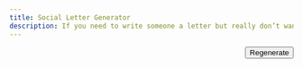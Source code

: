 ```yaml
---
title: Social Letter Generator
description: If you need to write someone a letter but really don’t want to
---
```


<button onclick="init();" style="float: right;">Regenerate</button>

<p>
  <span id="intro"></span>
</p>

<p>
  <span id="first"></span>
  <span id="shits"></span>
</p>

<p>
  <span id="closer"></span>
</p>


<script>
intro = [
  "How's it going?",
  "How's the weather?",
  "Hi!",
  "I hate your guts!",
  "How's the gonnorhea?",
  "Greetings from Hotel Hell!"
];

first = [
  "I hope things are going well for you and dear wossname.",
  "I apologize for taking so long to write you: it's just that I hate your guts.",
  "Found any tasty roadkill lately?",
  "It's finally cooling off here.",
  "It's been hot as hell here!",
  "The mice are after my lucky charms.",
  "Everything's going great in the new place.",
  "I hope everyone is your family is still mostly free of bullet holes.",
  "How are the kids?",
  "Things here are crazy as usual.",
  "My feet look like tomatoes!",
  "I really appreciated that forward you sent me.",
  "Sometimes I wish I were a shark, and could eat my boss.",
  "Do you ever see the resemblance between scrambled eggs and WWII-era British gunboats?",
  "Boy, does our dog fart a lot!"
];

shit = [
  "We're only now recovering from our guests.",
  "Sometimes I wonder if my body parts are made of toast.",
  "Did you catch the latest episode of popular reality show?",
  "I should probably go pee.",
  "The dog has been eating a lot of poo lately.",
  "Ha ha ha!",
  "But like I always say, \"if you can't stand the heat, bomb the utilites department!\"",
  "Beets are an under-utilized fruit when it comes to industrial construction techniques, don't you think?",
  "We've been doing a lot of work on the toilet in the last few weeks.",
  "Mom never told me it would be like this when I grew up!",
  "Know what I mean?",
  "Sometimes I like to dress up and play nurse with the neighbors.",
  "Our plants are doing well.",
  "Doug is finally out on parole.",
  "Yesterday, little Jimmy blew up another Dairy Queen.",
  "The weather here has been really weathery in recent days.",
  "The doctor says I have a good chance of recovery if I can quit eating glass.",
  "Last month we investigated different uses for a bloody, severed arm.",
  "Congolese mercenaries have taken our food processor hostage and are demanding a ransom.",
  "Hey, will snake venom stain silk?",
  "I keep digging and digging but I don't think I'm ever going to get those pesky shinbones out of my legs.",
  "My bowel movements have never been better!",
  "I got screened for colon cancer last week.",
  "Who knew?",
  "Turns out those lumps in my legs were something called \"kneecaps\".",
  "The lawn is a constant source of stress.",
  "Yesterday I fell down the stairs.",
  "No, really!",
  "We keep hearing about these killer bees, but I think they're just a myth.",
  "This summer we're going to try ice fishing for the first time!",
  "Yesterday I won the statewide tiddlywinks championship!",
  "Sometimes I just want to give up.",
  "Junior finally made first chair in marching band, not that you'd care.",
  "Aunt Marge is finally talking about getting out of prostitution.",
  "Thank goodness!",
  "Ever notice how if you sit around long enough, you start to get dusty?",
  "Do you know how to get blood out of carpet?  I mean, a lot of it.",
  "I've also noticed a sharp increase in the number of leprechauns dancing in the sink."
];

closing = [
  "Well, I'd better be going.",
  "Oops, the dog just puked on the baby!",
  "Whoa Nellie, the TV just exploded!",
  "Uh oh, I think that burning smell is coming from the kitchen!",
  "I'd love to keep writing, but actually I wouldn't.",
  "Hey, nice writing you, but please don't respond or I'll have to do it again.",
  "Keep in touch!",
  "I hate your guts!",
  "Wow, was that a meteor that just hit the shed?",
  "I'd love to keep writing but I have to stare at my fingernails now.",
  "Oh hey look at the time.",
  "We're all eagerly anticipating your next insane diatribe.",
  "Please keep the letters coming!  We're running out of kindling for the stove!",
  "Talk to you later."
];

function choice(a) {
  var max = Math.floor(a.length * Math.random());
  return a[max];
}

function init() {
  document.getElementById("intro").textContent = choice(intro);
  document.getElementById("first").textContent = choice(first);
  document.getElementById("closer").textContent = choice(closing);
  
  var nshits = Math.floor(Math.random() * 5) + 5;
  var shits = [];
  for (var i = 0; i < nshits; i += 1) {
    shits.push(choice(shit));
  }
  document.getElementById("shits").textContent = shits.join(" ");
}

window.addEventListener("load", init);
</script>
